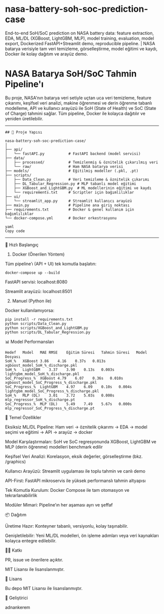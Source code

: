 # nasa-battery-soh-soc-prediction-case
End-to-end SoH/SoC prediction on NASA battery data: feature extraction, EDA, ML/DL (XGBoost, LightGBM, MLP), model training, evaluation, model export, Dockerized FastAPI+Streamlit demo, reproducible pipeline. | NASA batarya verisiyle tam veri temizleme, görselleştirme, model eğitimi ve kaydı, Docker ile kolay dağıtım ve arayüz demo.


# NASA Batarya SoH/SoC Tahmin Pipeline'ı

Bu proje, NASA'nın batarya veri setiyle uçtan uca veri temizleme, feature çıkarımı, keşifsel veri analizi, makine öğrenmesi ve derin öğrenme tabanlı modelleme, API ve kullanıcı arayüzü ile SoH (State of Health) ve SoC (State of Charge) tahmini sağlar. Tüm pipeline, Docker ile kolayca dağıtılır ve yeniden üretilebilir.

---
```
## 🚀 Proje Yapısı

nasa-battery-soh-soc-prediction-case/
│
├── api/                     
│   └── fastAPI.py           # FastAPI backend (model servisi)
├── data/
│   ├── processed/           # Temizlenmiş & öznitelik çıkarılmış veri
│   └── raw/                 # Ham NASA batarya verisi
├── models/                  # Eğitilmiş modeller (.pkl, .pt)
├── scripts/
│   ├── Data_Clean.py        # Veri temizleme & öznitelik çıkarımı
│   ├── DL_Tabular_Regression.py # MLP tabanlı model eğitimi
│   ├── XGBoost_and_LightGBM.py  # ML modellerinin eğitimi ve kaydı
│   └── requirements.txt     # Scriptler için bağımlılıklar
├── ui/
│   └── streamlit_app.py     # Streamlit kullanıcı arayüzü
├── main.py                  # Pipeline ana giriş noktası
├── requirements.txt         # Docker & genel kullanım için bağımlılıklar
└── docker-compose.yml       # Docker orkestrasyonu

yaml
Copy code
```
---

🚀 Hızlı Başlangıç
1. Docker (Önerilen Yöntem)

Tüm pipeline’ı (API + UI) tek komutla başlatın:
```
docker-compose up --build
```

FastAPI servisi: localhost:8080

Streamlit arayüzü: localhost:8501

2. Manuel (Python ile)

Docker kullanılamıyorsa:
```
pip install -r requirements.txt
python scripts/Data_Clean.py
python scripts/XGBoost_and_LightGBM.py
python scripts/DL_Tabular_Regression.py
```
📊 Model Performansları
```
Hedef	Model	MAE	RMSE	Eğitim Süresi	Tahmin Süresi	Model Dosyası
SoH_%	XGBoost	3.86	4.16	0.37s	0.013s	xgboost_model_SoH_%_discharge.pkl
SoH_%	LightGBM	3.37	3.90	0.13s	0.003s	lightgbm_model_SoH_%_discharge.pkl
SoC_Progress_%	XGBoost	4.79	6.07	0.36s	0.010s	xgboost_model_SoC_Progress_%_discharge.pkl
SoC_Progress_%	LightGBM	4.97	6.09	0.10s	0.004s	lightgbm_model_SoC_Progress_%_discharge.pkl
SoH_%	MLP (DL)	3.01	3.72	5.03s	0.000s	mlp_regressor_SoH_%_discharge.pt
SoC_Progress_%	MLP (DL)	5.49	7.49	5.67s	0.000s	mlp_regressor_SoC_Progress_%_discharge.pt
```
🎯 Temel Özellikler

Eksiksiz ML/DL Pipeline: Ham veri → öznitelik çıkarımı → EDA → model seçimi ve eğitimi → API → arayüz → docker

Model Karşılaştırmaları: SoH ve SoC regresyonunda XGBoost, LightGBM ve MLP (derin öğrenme) modelleri benchmark edilir

Keşifsel Veri Analizi: Korelasyon, eksik değerler, görselleştirme (bkz. /graphics)

Kullanıcı Arayüzü: Streamlit uygulaması ile toplu tahmin ve canlı demo

API-First: FastAPI mikroservis ile yüksek performanslı tahmin altyapısı

Tek Komutla Kurulum: Docker Compose ile tam otomasyon ve tekrarlanabilirlik

Modüler Mimari: Pipeline’ın her aşaması ayrı ve şeffaf

📦 Dağıtım

Üretime Hazır: Konteyner tabanlı, versiyonlu, kolay taşınabilir.

Genişletilebilir: Yeni ML/DL modelleri, ön işleme adımları veya veri kaynakları kolayca entegre edilebilir.

👨‍💻 Katkı

PR, issue ve önerilere açıktır.

MIT Lisansı ile lisanslanmıştır.

📄 Lisans

Bu depo MIT Lisansı
 ile lisanslanmıştır.

👤 Geliştirici

adnankerem
